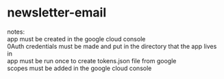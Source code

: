 # newsletter-email

notes:</br>
app must be created in the google cloud console</br>
0Auth credentials must be made and put in the directory that the app lives in</br>
app must be run once to create tokens.json file from google</br>
scopes must be added in the google cloud console
